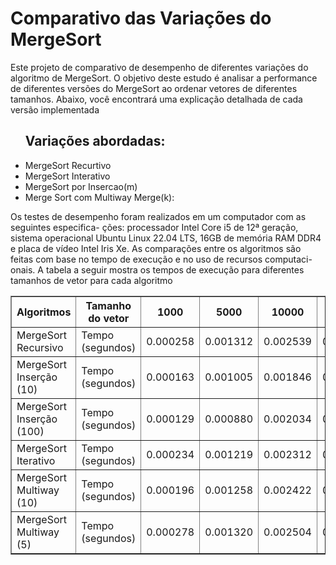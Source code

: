 <h1>Comparativo das Variações do MergeSort</h1>

<p>Este projeto de comparativo de desempenho de diferentes variações do algoritmo de MergeSort. O objetivo deste estudo é analisar a performance de diferentes versões do MergeSort ao ordenar vetores de diferentes tamanhos. Abaixo, você encontrará uma explicação detalhada de cada versão implementada</p>
<ul>
  <h2>
    Variações abordadas:
  </h2>
  <li>
    MergeSort Recurtivo
  </li>
    <li>
    MergeSort Interativo
  </li>
  <li>
    MergeSort por Insercao(m)
  </li>
  <li>
    Merge Sort com Multiway Merge(k):
  </li>
</ul>
Os testes de desempenho foram realizados em um computador com as seguintes especifica-
ções: processador Intel Core i5 de 12ª geração, sistema operacional Ubuntu Linux 22.04
LTS, 16GB de memória RAM DDR4 e placa de vídeo Intel Iris Xe. As comparações entre
os algoritmos são feitas com base no tempo de execução e no uso de recursos computaci-
onais. A tabela a seguir mostra os tempos de execução para diferentes tamanhos de vetor para cada algoritmo

<table border="1">
  <thead>
    <tr>
      <th>Algoritmos</th>
      <th>Tamanho do vetor</th>
      <th>1000</th>
      <th>5000</th>
      <th>10000</th>
      <th>50000</th>
      <th>100000</th>
      <th>500000</th>
      <th>1000000</th>
      <th>5000000</th>
      <th>10000000</th>
    </tr>
  </thead>
  <tbody>
    <tr>
      <td>MergeSort Recursivo</td>
      <td>Tempo (segundos)</td>
      <td>0.000258</td>
      <td>0.001312</td>
      <td>0.002539</td>
      <td>0.013572</td>
      <td>0.030725</td>
      <td>0.104751</td>
      <td>0.195456</td>
      <td>1.023708</td>
      <td>2.111316</td>
    </tr>
    <tr>
      <td>MergeSort Inserção (10)</td>
      <td>Tempo (segundos)</td>
      <td>0.000163</td>
      <td>0.001005</td>
      <td>0.001846</td>
      <td>0.012436</td>
      <td>0.021302</td>
      <td>0.087559</td>
      <td>0.166443</td>
      <td>0.813007</td>
      <td>1.690932</td>
    </tr>
    <tr>
      <td>MergeSort Inserção (100)</td>
      <td>Tempo (segundos)</td>
      <td>0.000129</td>
      <td>0.000880</td>
      <td>0.002034</td>
      <td>0.013519</td>
      <td>0.025876</td>
      <td>0.080797</td>
      <td>0.153973</td>
      <td>0.848784</td>
      <td>1.743604</td>
    </tr>
    <tr>
      <td>MergeSort Iterativo</td>
      <td>Tempo (segundos)</td>
      <td>0.000234</td>
      <td>0.001219</td>
      <td>0.002312</td>
      <td>0.012507</td>
      <td>0.022137</td>
      <td>0.083842</td>
      <td>0.164828</td>
      <td>0.877705</td>
      <td>1.852401</td>
    </tr>
    <tr>
      <td>MergeSort Multiway (10)</td>
      <td>Tempo (segundos)</td>
      <td>0.000196</td>
      <td>0.001258</td>
      <td>0.002422</td>
      <td>0.014586</td>
      <td>0.020402</td>
      <td>0.105253</td>
      <td>0.159571</td>
      <td>0.968634</td>
      <td>1.678090</td>
    </tr>
    <tr>
      <td>MergeSort Multiway (5)</td>
      <td>Tempo (segundos)</td>
      <td>0.000278</td>
      <td>0.001320</td>
      <td>0.002504</td>
      <td>0.011970</td>
      <td>0.024440</td>
      <td>0.082108</td>
      <td>0.166206</td>
      <td>0.859729</td>
      <td>1.584498</td>
    </tr>
  </tbody>
</table>
